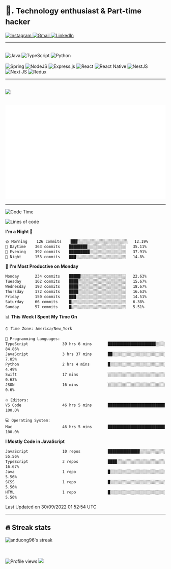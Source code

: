 <div align="left">
  <h1>👋. <small>Technology enthusiast & Part-time hacker</small></h1>

  <a href="https://www.instagram.com/ahdng">
    <img alt="Instagram" src="https://img.shields.io/badge/ahdng-%23E4405F.svg?style=for-the-badge&logo=Instagram&logoColor=white"/>
  </a>
  <a href="mailto:an.duongx@gmail.com">
    <img alt="Gmail" src="https://img.shields.io/badge/Gmail-D14836?style=for-the-badge&logo=gmail&logoColor=white" />
  </a>
  <a href="https://www.linkedin.com/in/ahdng">
    <img alt="LinkedIn" src="https://img.shields.io/badge/linkedin-%230077B5.svg?style=for-the-badge&logo=linkedin&logoColor=white"/>
  </a>

  <br/>
  <hr />
  <br/>

  <img alt="Java" src="https://img.shields.io/badge/java-%23ED8B00.svg?style=for-the-badge&logo=java&logoColor=white"/>
  <img alt="TypeScript" src="https://img.shields.io/badge/typescript-%23007ACC.svg?style=for-the-badge&logo=typescript&logoColor=white"/>
  <img alt="Python" src="https://img.shields.io/badge/python-%2314354C.svg?style=for-the-badge&logo=python&logoColor=white"/>

  <br />
  <br />
  <img alt="Spring" src="https://img.shields.io/badge/spring-%236DB33F.svg?style=for-the-badge&logo=spring&logoColor=white"/>
  <img alt="NodeJS" src="https://img.shields.io/badge/node.js-%2343853D.svg?style=for-the-badge&logo=node-dot-js&logoColor=white"/>
  <img alt="Express.js" src="https://img.shields.io/badge/express.js-%23404d59.svg?style=for-the-badge&logo=express&logoColor=%2361DAFB"/>
  <img alt="React" src="https://img.shields.io/badge/react-%2320232a.svg?style=for-the-badge&logo=react&logoColor=%2361DAFB"/>
  <img alt="React Native" src="https://img.shields.io/badge/react_native-%2320232a.svg?style=for-the-badge&logo=react&logoColor=%2361DAFB"/>
  <img alt="NestJS" src="https://img.shields.io/badge/nestjs-%23E0234E.svg?style=for-the-badge&logo=nestjs&logoColor=white" />
  <img alt="Next JS" src="https://img.shields.io/badge/nextjs-%23000000.svg?style=for-the-badge&logo=next.js&logoColor=white"/>
  <img alt="Redux" src="https://img.shields.io/badge/redux-%23593d88.svg?style=for-the-badge&logo=redux&logoColor=white"/>

  <br/>
  <hr />
  <br/>
  <img src="https://github-profile-trophy.vercel.app/?username=anduong96&theme=onedark" />
  <br/>
  <br/>

  ![Stats Overview](https://raw.githubusercontent.com/anduong96/github-stats-transparent/output/generated/overview.svg)

  <hr />
  
  <!--START_SECTION:waka-->
![Code Time](http://img.shields.io/badge/Code%20Time-3%2C147%20hrs%2037%20mins-blue)

![Lines of code](https://img.shields.io/badge/From%20Hello%20World%20I%27ve%20Written-561%20Thousand%20lines%20of%20code-blue)

**I'm a Night 🦉** 

```text
🌞 Morning    126 commits    ███░░░░░░░░░░░░░░░░░░░░░░   12.19% 
🌆 Daytime    363 commits    ████████░░░░░░░░░░░░░░░░░   35.11% 
🌃 Evening    392 commits    █████████░░░░░░░░░░░░░░░░   37.91% 
🌙 Night      153 commits    ███░░░░░░░░░░░░░░░░░░░░░░   14.8%

```
📅 **I'm Most Productive on Monday** 

```text
Monday       234 commits    █████░░░░░░░░░░░░░░░░░░░░   22.63% 
Tuesday      162 commits    ████░░░░░░░░░░░░░░░░░░░░░   15.67% 
Wednesday    193 commits    ████░░░░░░░░░░░░░░░░░░░░░   18.67% 
Thursday     172 commits    ████░░░░░░░░░░░░░░░░░░░░░   16.63% 
Friday       150 commits    ███░░░░░░░░░░░░░░░░░░░░░░   14.51% 
Saturday     66 commits     █░░░░░░░░░░░░░░░░░░░░░░░░   6.38% 
Sunday       57 commits     █░░░░░░░░░░░░░░░░░░░░░░░░   5.51%

```


📊 **This Week I Spent My Time On** 

```text
⌚︎ Time Zone: America/New_York

💬 Programming Languages: 
TypeScript               39 hrs 6 mins       █████████████████████░░░░   84.86% 
JavaScript               3 hrs 37 mins       ██░░░░░░░░░░░░░░░░░░░░░░░   7.85% 
Python                   2 hrs 4 mins        █░░░░░░░░░░░░░░░░░░░░░░░░   4.49% 
Swift                    17 mins             ░░░░░░░░░░░░░░░░░░░░░░░░░   0.63% 
JSON                     16 mins             ░░░░░░░░░░░░░░░░░░░░░░░░░   0.6%

🔥 Editors: 
VS Code                  46 hrs 5 mins       █████████████████████████   100.0%

💻 Operating System: 
Mac                      46 hrs 5 mins       █████████████████████████   100.0%

```

**I Mostly Code in JavaScript** 

```text
JavaScript               10 repos            ██████████████░░░░░░░░░░░   55.56% 
TypeScript               3 repos             ████░░░░░░░░░░░░░░░░░░░░░   16.67% 
Java                     1 repo              █░░░░░░░░░░░░░░░░░░░░░░░░   5.56% 
SCSS                     1 repo              █░░░░░░░░░░░░░░░░░░░░░░░░   5.56% 
HTML                     1 repo              █░░░░░░░░░░░░░░░░░░░░░░░░   5.56%

```



 Last Updated on 30/09/2022 01:52:54 UTC
<!--END_SECTION:waka-->
  
  <hr />

  <h2>🔥 Streak stats</h2>
  <img alt="anduong96's streak" src="https://github-readme-streak-stats.herokuapp.com/?user=anduong96&theme=monokai-metallian&hide_border=true"/>
</div>
<br/>
<br/>

![Profile views](https://gpvc.arturio.dev/anduong96)
![](https://hit.yhype.me/github/profile?user_id=13195989)
